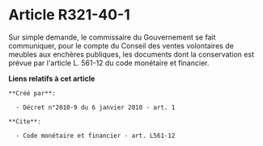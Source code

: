 # Article R321-40-1

Sur simple demande, le commissaire du Gouvernement se fait communiquer, pour le compte du Conseil des ventes volontaires de
meubles aux enchères publiques, les documents dont la conservation est prévue par l'article L. 561-12 du code monétaire et
financier.

**Liens relatifs à cet article**

	**Créé par**:

	  - Décret n°2010-9 du 6 janvier 2010 - art. 1

	**Cite**:

	  - Code monétaire et financier - art. L561-12
